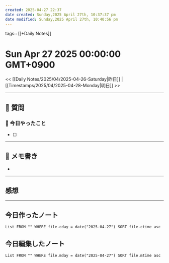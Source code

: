```yaml
---
created: 2025-04-27 22:37
date created: Sunday,2025 April 27th, 10:37:37 pm
date modified: Sunday,2025 April 27th, 10:40:56 pm
---
```


tags:: [[+Daily Notes]]

# Sun Apr 27 2025 00:00:00 GMT+0900

<< [[Daily Notes/2025/04/2025-04-26-Saturday|昨日]] | [[Timestamps/2025/04/2025-04-28-Monday|明日]] >>

---
## 📅 質問

### 🚀 今日やったこと
- [ ] 

---
## 📝 メモ書き
- 

---
## 感想
---
## 今日作ったノート
```dataview
List FROM "" WHERE file.cday = date("2025-04-27") SORT file.ctime asc
```

## 今日編集したノート
```dataview
List FROM "" WHERE file.mday = date("2025-04-27") SORT file.mtime asc
```
